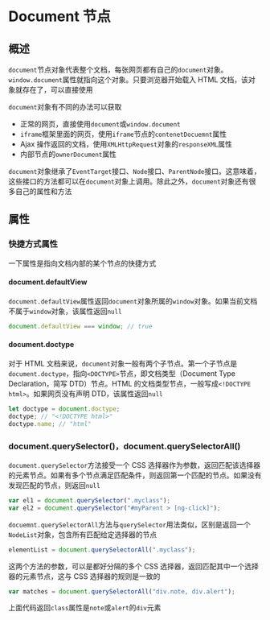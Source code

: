 # Document 节点

## 概述

`document`节点对象代表整个文档，每张网页都有自己的`document`对象。`window.document`属性就指向这个对象。只要浏览器开始载入 HTML 文档，该对象就存在了，可以直接使用

`document`对象有不同的办法可以获取

- 正常的网页，直接使用`document`或`window.document`
- `iframe`框架里面的网页，使用`iframe`节点的`contenetDocuemnt`属性
- Ajax 操作返回的文档，使用`XMLHttpRequest`对象的`responseXML`属性
- 内部节点的`ownerDocument`属性

`document`对象继承了`EventTarget`接口、`Node`接口、`ParentNode`接口。这意味着，这些接口的方法都可以在`document`对象上调用。除此之外，`document`对象还有很多自己的属性和方法

## 属性

### 快捷方式属性

一下属性是指向文档内部的某个节点的快捷方式

#### document.defaultView

`document.defaultView`属性返回`document`对象所属的`window`对象。如果当前文档不属于`window`对象，该属性返回`null`

```js
document.defaultView === window; // true
```

#### document.doctype

对于 HTML 文档来说，`document`对象一般有两个子节点。第一个子节点是`document.doctype`，指向`<DOCTYPE>`节点，即文档类型（Document Type Declaration，简写 DTD）节点。HTML 的文档类型节点，一般写成`<!DOCTYPE html>`。如果网页没有声明 DTD，该属性返回`null`

```js
let doctype = document.doctype;
doctype; // "<!DOCTYPE html>"
doctype.name; // "html"
```

### document.querySelector()，document.querySelectorAll()

`document.querySelector`方法接受一个 CSS 选择器作为参数，返回匹配该选择器的元素节点。如果有多个节点满足匹配条件，则返回第一个匹配的节点。如果没有发现匹配的节点，则返回`null`

```js
var el1 = document.querySelector(".myclass");
var el2 = document.querySelector("#myParent > [ng-click]");
```

`docuemnt.querySelectorAll`方法与`querySelector`用法类似，区别是返回一个`NodeList`对象，包含所有匹配给定选择器的节点

```js
elementList = document.querySelectorAll(".myclass");
```

这两个方法的参数，可以是都好分隔的多个 CSS 选择器，返回匹配其中一个选择器的元素节点，这与 CSS 选择器的规则是一致的

```js
var matches = document.querySelectorAll("div.note, div.alert");
```

上面代码返回`class`属性是`note`或`alert`的`div`元素
